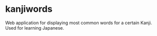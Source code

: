 # kanjiwords
Web application for displaying most common words for a certain Kanji. Used for learning Japanese.

